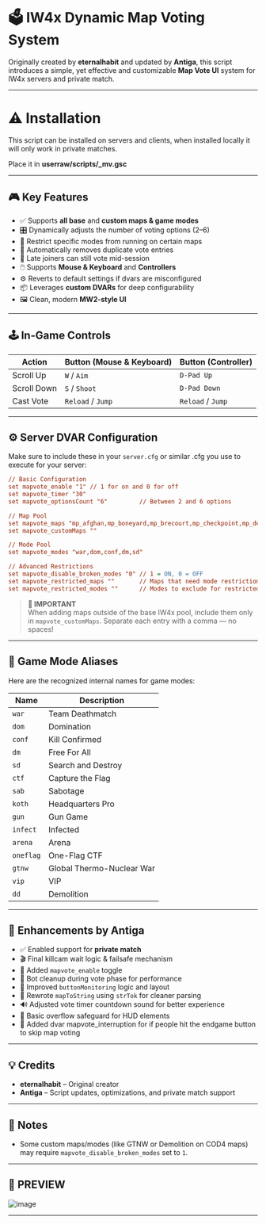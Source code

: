 # 🗳️ IW4x Dynamic Map Voting System

Originally created by **eternalhabit** and updated by **Antiga**, this script introduces a simple, yet effective and customizable **Map Vote UI** system for IW4x servers and private match.

---

# ⚠️ Installation

This script can be installed on servers and clients, when installed locally it will only work in private matches.

Place it in **userraw/scripts/_mv.gsc**

---

## 🎮 Key Features

- ✅ Supports **all base** and **custom maps & game modes**
- 🎛️ Dynamically adjusts the number of voting options (2–6)
- 🚫 Restrict specific modes from running on certain maps
- 🧠 Automatically removes duplicate vote entries
- 💬 Late joiners can still vote mid-session
- 🖱️ Supports **Mouse & Keyboard** and **Controllers**
- ⚙️ Reverts to default settings if dvars are misconfigured
- 📦 Leverages **custom DVARs** for deep configurability
- 🖼️ Clean, modern **MW2-style UI**

---

## 🕹️ In-Game Controls

| Action       | Button (Mouse & Keyboard) | Button (Controller)       |
|--------------|----------------------------|----------------------------|
| Scroll Up    | `W` / `Aim`              | `D-Pad Up`                 |
| Scroll Down  | `S` / `Shoot`                | `D-Pad Down`               |
| Cast Vote    | `Reload` / `Jump`          | `Reload` / `Jump`          |

---

## ⚙️ Server DVAR Configuration

Make sure to include these in your `server.cfg` or similar .cfg you use to execute for your server:

```cfg
// Basic Configuration
set mapvote_enable "1" // 1 for on and 0 for off
set mapvote_timer "30"
set mapvote_optionsCount "6"         // Between 2 and 6 options

// Map Pool
set mapvote_maps "mp_afghan,mp_boneyard,mp_brecourt,mp_checkpoint,mp_derail,mp_estate,mp_favela,mp_highrise,mp_invasion,mp_nightshift,mp_quarry,mp_rundown,mp_rust,mp_subbase,mp_terminal,mp_underpass,mp_abandon,mp_compact,mp_complex,mp_estate_tropical,mp_fav_tropical,mp_fuel2,mp_rust_long,mp_storm,mp_storm_spring,mp_trailerpark,mp_alpha,mp_backlot,mp_bloc,mp_bloc_sh,mp_bog_sh,mp_bravo,mp_broadcast,mp_carentan,mp_cargoship,mp_cargoship_sh,mp_citystreets,mp_convoy,mp_countdown,mp_crash,mp_crash_snow,mp_crash_tropical,mp_cross_fire,mp_dome,mp_farm,mp_firingrange,mp_hardhat,mp_killhouse,mp_nuked,mp_overgrown,mp_paris,mp_pipeline,mp_plaza2,mp_seatown,mp_shipment,mp_shipment_long,mp_showdown,mp_strike,mp_underground,mp_vacant,mp_village"
set mapvote_customMaps ""

// Mode Pool
set mapvote_modes "war,dom,conf,dm,sd"

// Advanced Restrictions
set mapvote_disable_broken_modes "0" // 1 = ON, 0 = OFF
set mapvote_restricted_maps ""       // Maps that need mode restrictions
set mapvote_restricted_modes ""      // Modes to exclude for restricted maps
```

> **📌 IMPORTANT**  
> When adding maps outside of the base IW4x pool, include them only in `mapvote_customMaps`. Separate each entry with a comma — no spaces!

---

## 🎯 Game Mode Aliases

Here are the recognized internal names for game modes:

| Name     | Description                   |
|----------|-------------------------------|
| `war`    | Team Deathmatch               |
| `dom`    | Domination                    |
| `conf`   | Kill Confirmed                |
| `dm`     | Free For All                  |
| `sd`     | Search and Destroy            |
| `ctf`    | Capture the Flag              |
| `sab`    | Sabotage                      |
| `koth`   | Headquarters Pro              |
| `gun`    | Gun Game                      |
| `infect` | Infected                      |
| `arena`  | Arena                         |
| `oneflag`| One-Flag CTF                  |
| `gtnw`   | Global Thermo-Nuclear War     |
| `vip`    | VIP                           |
| `dd`     | Demolition                    |

---

## 🔧 Enhancements by Antiga

- ✅ Enabled support for **private match**
- 🎬 Final killcam wait logic & failsafe mechanism
- 🔘 Added `mapvote_enable` toggle
- 🧹 Bot cleanup during vote phase for performance
- 🔄 Improved `buttonMonitoring` logic and layout
- 🧠 Rewrote `mapToString` using `strTok` for cleaner parsing
- 🔊 Adjusted vote timer countdown sound for better experience
- 🧯 Basic overflow safeguard for HUD elements
- 🔘 Added dvar mapvote_interruption for if people hit the endgame button to skip map voting

---

## 💡 Credits

- **eternalhabit** – Original creator  
- **Antiga** – Script updates, optimizations, and private match support

---

## 🧪 Notes

- Some custom maps/modes (like GTNW or Demolition on COD4 maps) may require `mapvote_disable_broken_modes` set to `1`.

---

## 📸 PREVIEW

![image](https://github.com/user-attachments/assets/2bd29c58-27a9-49a7-b58a-b659fc518ff1)

---